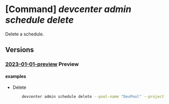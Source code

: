 # [Command] _devcenter admin schedule delete_

Delete a schedule.

## Versions

### [2023-01-01-preview](/Resources/mgmt-plane/L3N1YnNjcmlwdGlvbnMve30vcmVzb3VyY2Vncm91cHMve30vcHJvdmlkZXJzL21pY3Jvc29mdC5kZXZjZW50ZXIvcHJvamVjdHMve30vcG9vbHMve30vc2NoZWR1bGVzL3t9/2023-01-01-preview.xml) **Preview**

<!-- mgmt-plane /subscriptions/{}/resourcegroups/{}/providers/microsoft.devcenter/projects/{}/pools/{}/schedules/{} 2023-01-01-preview -->

#### examples

- Delete
    ```bash
        devcenter admin schedule delete --pool-name "DevPool" --project-name "TestProject" --resource-group "rg1"
    ```
